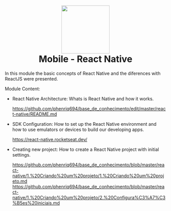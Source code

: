 <h1 align="center">
  <img src="https://s3.amazonaws.com/media-p.slid.es/uploads/118447/images/2991881/reactpurple.png" 
    width="150px"
  />
  <br />
  <strong>Mobile - React Native</strong>
</h1>

In this module the basic concepts of React Native and the diferences with ReactJS were presented. 

Module Content:

- React Native Architecture: Whats is React Native and how it works.

  https://github.com/phenriq694/base_de_conhecimento/edit/master/react-native/README.md

- SDK Configuration: How to set up the React Native environment and how to use emulators or devices to build our developing apps. 

  https://react-native.rocketseat.dev/

- Creating new project: How to create a React Native project with initial settings. 

  https://github.com/phenriq694/base_de_conhecimento/blob/master/react-native/1.%20Criando%20um%20projeto/1.%20Criando%20um%20projeto.md
  https://github.com/phenriq694/base_de_conhecimento/blob/master/react-native/1.%20Criando%20um%20projeto/2.%20Configura%C3%A7%C3%B5es%20iniciais.md

